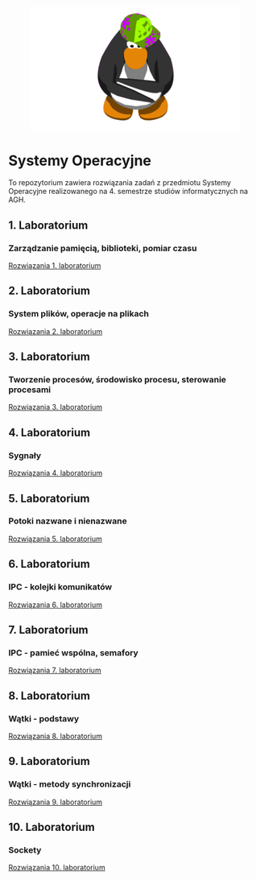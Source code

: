 <div align="center">
  <img style="width: 420px;" alt="Penguin" src="/docs/gifs/penguin.gif"/>
</div>

# Systemy Operacyjne

To repozytorium zawiera rozwiązania zadań z przedmiotu Systemy Operacyjne realizowanego na 4. semestrze studiów informatycznych na AGH.

## 1. Laboratorium
### Zarządzanie pamięcią, biblioteki, pomiar czasu

[Rozwiązania 1. laboratorium](https://github.com/MatiPl01/Systemy-Operacyjne/tree/main/laboratoria/1.%20Laboratorium)

## 2. Laboratorium
### System plików, operacje na plikach

[Rozwiązania 2. laboratorium](https://github.com/MatiPl01/Systemy-Operacyjne/tree/main/laboratoria/2.%20Laboratorium)

## 3. Laboratorium
### Tworzenie procesów, środowisko procesu, sterowanie procesami

[Rozwiązania 3. laboratorium](https://github.com/MatiPl01/Systemy-Operacyjne/tree/main/laboratoria/3.%20Laboratorium)

## 4. Laboratorium
### Sygnały

[Rozwiązania 4. laboratorium](https://github.com/MatiPl01/Systemy-Operacyjne/tree/main/laboratoria/4.%20Laboratorium)

## 5. Laboratorium
### Potoki nazwane i nienazwane

[Rozwiązania 5. laboratorium](https://github.com/MatiPl01/Systemy-Operacyjne/tree/main/laboratoria/5.%20Laboratorium)

## 6. Laboratorium
### IPC - kolejki komunikatów

[Rozwiązania 6. laboratorium](https://github.com/MatiPl01/Systemy-Operacyjne/tree/main/laboratoria/6.%20Laboratorium)

## 7. Laboratorium
### IPC - pamieć wspólna, semafory

[Rozwiązania 7. laboratorium](https://github.com/MatiPl01/Systemy-Operacyjne/tree/main/laboratoria/7.%20Laboratorium)

## 8. Laboratorium
### Wątki - podstawy

[Rozwiązania 8. laboratorium](https://github.com/MatiPl01/Systemy-Operacyjne/tree/main/laboratoria/8.%20Laboratorium)

## 9. Laboratorium
### Wątki - metody synchronizacji

[Rozwiązania 9. laboratorium](https://github.com/MatiPl01/Systemy-Operacyjne/tree/main/laboratoria/9.%20Laboratorium)

## 10. Laboratorium
### Sockety

[Rozwiązania 10. laboratorium](https://github.com/MatiPl01/Systemy-Operacyjne/tree/main/laboratoria/10.%20Laboratorium)
